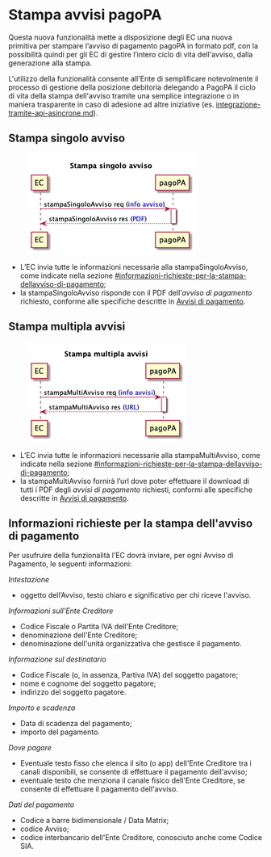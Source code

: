 # Stampa avvisi pagoPA

Questa nuova funzionalità mette a disposizione degli EC una nuova primitiva per stampare l’avviso di pagamento pagoPA in formato pdf, con la possibilità quindi per gli EC di gestire l’intero ciclo di vita dell'avviso, dalla generazione alla stampa.&#x20;

&#x20;L'utilizzo della funzionalità consente all'Ente di semplificare notevolmente il processo di gestione della posizione debitoria delegando a PagoPA il ciclo di vita della stampa dell'avviso tramite una semplice integrazione o in maniera trasparente in caso di adesione ad altre iniziative (es. [integrazione-tramite-api-asincrone.md](modalita-dintegrazione/integrazione-tramite-api-asincrone.md "mention")).

## **Stampa singolo avviso**

<figure><img src="../.gitbook/assets/monoAvviso.png" alt=""><figcaption></figcaption></figure>

* L’EC invia tutte le informazioni necessarie alla stampaSingoloAvviso, come indicate nella sezione [#informazioni-richieste-per-la-stampa-dellavviso-di-pagamento](stampa-avvisi-pagopa.md#informazioni-richieste-per-la-stampa-dellavviso-di-pagamento "mention");
* la stampaSingoloAvviso risponde con il PDF dell’_avviso di pagamento_ richiesto, conforme alle specifiche descritte in [Avvisi di pagamento](https://docs.pagopa.it/avviso-pagamento).

## **Stampa multipla avvisi**

<figure><img src="../.gitbook/assets/multiAvviso.png" alt=""><figcaption></figcaption></figure>

* L’EC invia tutte le informazioni necessarie alla stampaMultiAvviso, come indicate nella sezione [#informazioni-richieste-per-la-stampa-dellavviso-di-pagamento](stampa-avvisi-pagopa.md#informazioni-richieste-per-la-stampa-dellavviso-di-pagamento "mention");
* la stampaMultiAvviso fornirà l’url dove poter effettuare il download di tutti i PDF degli _avvisi di pagamento_ richiesti, conformi alle specifiche descritte in [Avvisi di pagamento](https://docs.pagopa.it/avviso-pagamento).

## **Informazioni richieste per la stampa dell'avviso di pagamento**

Per usufruire della funzionalità l’EC dovrà inviare, per ogni Avviso di Pagamento, le seguenti informazioni:

_Intestazione_

* oggetto dell’Avviso, testo chiaro e significativo per chi riceve l'avviso.

_Informazioni sull’Ente Creditore_

* Codice Fiscale o Partita IVA dell'Ente Creditore;
* denominazione dell'Ente Creditore;
* denominazione dell'unità organizzativa che gestisce il pagamento.

_Informazione sul destinatario_

* Codice Fiscale (o, in assenza, Partiva IVA) del soggetto pagatore;
* nome e cognome del soggetto pagatore;
* indirizzo del soggetto pagatore.

_Importo e scadenza_

* Data di scadenza del pagamento;
* importo del pagamento.

_Dove pagare_

* Eventuale testo fisso che elenca il sito (o app) dell'Ente Creditore tra i canali disponibili, se consente di effettuare il pagamento dell'avviso;
* eventuale testo che menziona il canale fisico dell'Ente Creditore, se consente di effettuare il pagamento dell'avviso.

_Dati del pagamento_

* Codice a barre bidimensionale / Data Matrix;
* codice Avviso;
* codice interbancario dell'Ente Creditore, conosciuto anche come Codice SIA.
